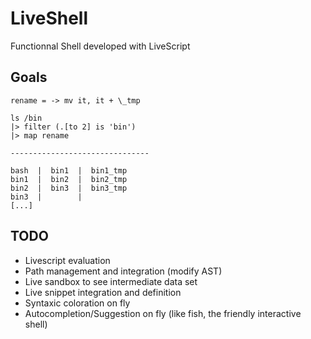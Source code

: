 # LiveShell
Functionnal Shell developed with LiveScript

## Goals

```livescript
rename = -> mv it, it + \_tmp

ls /bin
|> filter (.[to 2] is 'bin')
|> map rename

-------------------------------

bash  |  bin1  |  bin1_tmp
bin1  |  bin2  |  bin2_tmp
bin2  |  bin3  |  bin3_tmp
bin3  |        |
[...]
```


## TODO

- Livescript evaluation
- Path management and integration (modify AST)
- Live sandbox to see intermediate data set
- Live snippet integration and definition
- Syntaxic coloration on fly
- Autocompletion/Suggestion on fly (like fish, the friendly interactive shell)
